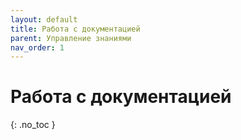```yaml
---
layout: default
title: Работа с документацией
parent: Управление знаниями
nav_order: 1
---
```


# Работа с документацией
{: .no_toc }